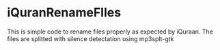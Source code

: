 iQuranRenameFIles
=================

This is simple code to rename files properly as expected by iQuraan. The files are splitted with silence detectation using mp3splt-gtk
